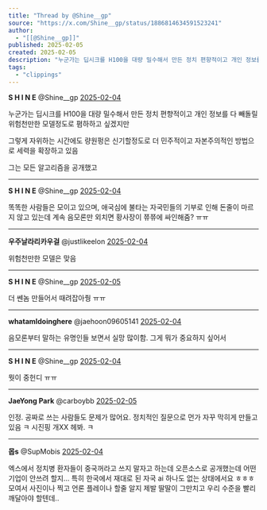 ```yaml
---
title: "Thread by @Shine__gp"
source: "https://x.com/Shine__gp/status/1886814634591523241"
author:
  - "[[@Shine__gp]]"
published: 2025-02-05
created: 2025-02-05
description: "누군가는 딥시크를 H100을 대량 밀수해서 만든 정치 편향적이고 개인 정보를 다 빼돌릴 위험천만한 모델정도로 폄하하고 싶겠지만 그렇게 자위하는 시간에도 량원펑은 신기할정도로 더 민주적이고 자본주의적인 방법으로 세력을 확장하고 있음 그는 모든 알고리즘을"
tags:
  - "clippings"
---
```

**S H I N E** @Shine\_\_gp [2025-02-04](https://x.com/Shine__gp/status/1886814634591523241)

누군가는 딥시크를 H100을 대량 밀수해서 만든 정치 편향적이고 개인 정보를 다 빼돌릴 위험천만한 모델정도로 폄하하고 싶겠지만

그렇게 자위하는 시간에도 량원펑은 신기할정도로 더 민주적이고 자본주의적인 방법으로 세력을 확장하고 있음

그는 모든 알고리즘을 공개했고

---

**S H I N E** @Shine\_\_gp [2025-02-04](https://x.com/Shine__gp/status/1886814636155998248)

똑똑한 사람들은 모이고 있으며, 애국심에 불타는 자국민들의 기부로 인해 돈줄이 마르지 않고 있는데 계속 음모론만 외치면 황사장이 쮸쮸에 싸인해줌? ㅠㅠ

---

**우주날라리카우걸** @justlikeelon [2025-02-04](https://x.com/justlikeelon/status/1886927393224528259)

위험천만한 모델은 맞음

---

**S H I N E** @Shine\_\_gp [2025-02-05](https://x.com/Shine__gp/status/1886948118157037595)

더 쎈놈 만들어서 때려잡아줭 ㅠㅠ

---

**whatamIdoinghere** @jaehoon09605141 [2025-02-04](https://x.com/jaehoon09605141/status/1886815756542959830)

음모론부터 말하는 유명인들 보면서 실망 많이함. 그게 뭐가 중요하지 싶어서

---

**S H I N E** @Shine\_\_gp [2025-02-04](https://x.com/Shine__gp/status/1886817369428730081)

뭣이 중헌디 ㅠㅠ

---

**JaeYong Park** @carboybb [2025-02-05](https://x.com/carboybb/status/1886948575835275605)

인정. 공짜로 쓰는 사람들도 문제가 많어요. 정치적인 질문으로 먼가 자꾸 막히게 만들고 있음 ㅋ 시진핑 개XX 헤봐. ㅋ

---

**몹s** @SupMobis [2025-02-04](https://x.com/SupMobis/status/1886824133700538409)

엑스에서 정치병 환자들이 중국꺼라고 쓰지 말자고 하는데 오픈소스로 공개했는데 어떤 기업이 안쓰려 할지… 특히 한국에서 재대로 된 자국 ai 하나도 없는 상태에서요 ㅎㅎㅎ 모여서 사진이나 찍고 언론 플레이나 할줄 알지 제발 딸딸이 그만치고 우리 수준을 빨리 깨달아야 할텐데..